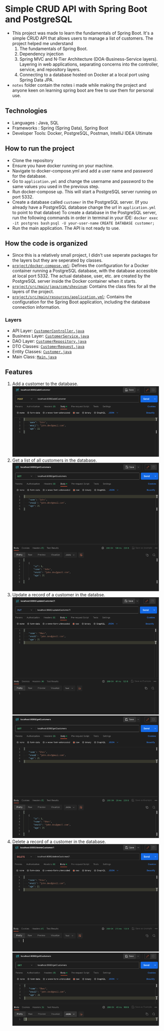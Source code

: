 # Simple CRUD API with Spring Boot and PostgreSQL

- This project was made to learn the fundamentals of Spring Boot. It's a simple CRUD API that allows users to manage a list of customers. The project helped me understand
  1. The fundamentals of Spring Boot.
  2. Dependency injection
  3. Spring MVC and N-Tier Architecture (DOA-Business-Service layers). Layering in web applications, separating concerns into the controller, service, and repository layers.
  4. Connecting to a database hosted on Docker at a local port using Spring Data JPA.
- `notes` folder contain the notes i made while making the project and anyone keen on learning spring boot are free to use them for personal use.

## Technologies
- Languages      : Java, SQL
- Frameworks     : Spring (Spring Data), Spring Boot
- Developer Tools: Docker, PostgreSQL, Postman, IntelliJ IDEA Ultimate


## How to run the project
- Clone the repository
- Ensure you have docker running on your machine.
- Navigate to docker-compose.yml and add a user name and password for the database.
- Go to `application.yml` and change the username and password to the same values you used in the previous step.
- Run docker-compose up. This will start a PostgreSQL server running on port 5332.
- Create a database called `customer` in the PostgreSQL server. (If you already have a PostgreSQL database change the url in `application.yml` to point to that databse)
  To create a database in the PostgreSQL server, run the following commands in order in terminal in your IDE:
    `docker exec -it postgres bash`
    `psql -U your-user-name`
    `CREATE DATABASE customer;`
- Run the main application. The API is not ready to use.


## How the code is organized
- Since this is a relatively small project, I didn't use seperate packages for the layers but they are seperated by classes.
- [`project/docker-compose.yml`](https://github.com/ShevinuM/spring-boot/blob/main/project/docker-compose.yml): Defines the configuration for a Docker container running a PostgreSQL database, with the database accessible at local port 5332. The actual database, user, etc. are created by the PostgreSQL server inside the Docker container when it starts.
- [`project/src/main/java/com/shevinum`](https://github.com/ShevinuM/spring-boot/tree/main/project/src/main/java/com/shevinum): Contains the class files for all the layers of the project.
- [`project/src/main/resources/application.yml`](https://github.com/ShevinuM/spring-boot/blob/main/project/src/main/resources/application.yml): Contains the configuration for the Spring Boot application, including the database connection information.

### Layers
- API Layer: [`CustomerController.java`](https://github.com/ShevinuM/spring-boot/blob/main/project/src/main/java/com/shevinum/CustomerController.java)
- Business Layer: [`CustomerService.java`](https://github.com/ShevinuM/spring-boot/blob/main/project/src/main/java/com/shevinum/CustomerService.java)
- DAO Layer: [`CustomerRepository.java`](https://github.com/ShevinuM/spring-boot/blob/main/project/src/main/java/com/shevinum/CustomerRepository.java)
- DTO Classes: [`CustomerRequest.java`](https://github.com/ShevinuM/spring-boot/blob/main/project/src/main/java/com/shevinum/CustomerRequest.java)
- Entity Classes: [`Customer.java`](https://github.com/ShevinuM/spring-boot/blob/main/project/src/main/java/com/shevinum/Customer.java)
- Main Class: [`Main.java`](https://github.com/ShevinuM/spring-boot/blob/main/project/src/main/java/com/shevinum/Main.java)


## Features
1. Add a customer to the database.
    ![Add a Customer](images/add-a-customer.png "Add a Customer")
2. Get a list of all customers in the database.
    ![Get Customers](images/get-customers.png "Get Customers")
3. Update a record of a customer in the databse.
    ![Update Customer](images/update-a-customer.png "Update a Customer")
    ![View Update Customers](images/update-a-customer-2.png "View Updated Customers")
4. Delete a record of a customer in the database.
    ![Delete a Customer](images/delete-a-customer.png "Delete a Customer")
    ![View Customers](images/delete-a-customer-2.png "View Customers")




 
